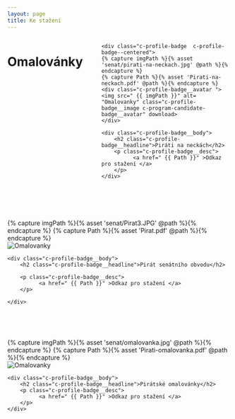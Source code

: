 ```yaml
---
layout: page
title: Ke stažení
---
```

<div class="row">
  <div class="medium-12  columns">
  <h1 class="t-h2-alt">Omalovánky </h1>
  <p><br></p>
  
  
    <div class="c-profile-badge  c-profile-badge--centered">
    {% capture imgPath %}{% asset 'senat/pirati-na-neckach.jpg' @path %}{% endcapture %}
    {% capture Path %}{% asset 'Pirati-na-neckach.pdf' @path %}{% endcapture %}
    <div class="c-profile-badge__avatar "><img src=" {{ imgPath }}" alt= "Omalovanky" class="c-profile-badge__image c-program-candidate-badge__avatar" download>
    </div>

    <div class="c-profile-badge__body">
        <h2 class="c-profile-badge__headline">Piráti na neckách</h2>
        <p class="c-profile-badge__desc">
              <a href=" {{ Path }}" >Odkaz pro stažení </a>
        </p>
    </div>
</div>

<p><br></p>
<p><br></p>

<div class="c-profile-badge  c-profile-badge--centered">
    {% capture imgPath %}{% asset 'senat/Pirat3.JPG' @path %}{% endcapture %}
    {% capture Path %}{% asset 'Pirat.pdf' @path %}{% endcapture %}
    <div class="c-profile-badge__avatar"><img src=" {{ imgPath }}" alt= "Omalovanky" class="c-profile-badge__image c-program-candidate-badge__avatar" download>
    </div>

    <div class="c-profile-badge__body">
        <h2 class="c-profile-badge__headline">Pirát senátního obvodu</h2>

        <p class="c-profile-badge__desc">
              <a href=" {{ Path }}" >Odkaz pro stažení </a>
        </p>

    </div>
</div>

<p><br></p>
<p><br></p>

  <div class="c-profile-badge  c-profile-badge--centered">
    {% capture imgPath %}{% asset 'senat/omalovanka.jpg' @path %}{% endcapture %}
    {% capture Path %}{% asset 'Pirati-omalovanka.pdf' @path %}{% endcapture %}
    <div class="c-profile-badge__avatar "><img src=" {{ imgPath }}" alt= "Omalovanky" class="c-profile-badge__image c-program-candidate-badge__avatar" download>
    </div>

    <div class="c-profile-badge__body">
        <h2 class="c-profile-badge__headline">Pirátské omalovánky</h2>
        <p class="c-profile-badge__desc">
              <a href=" {{ Path }}" >Odkaz pro stažení </a>
        </p>
    </div>
</div>

<p><br></p>
<p><br></p>



  </div>
</div>